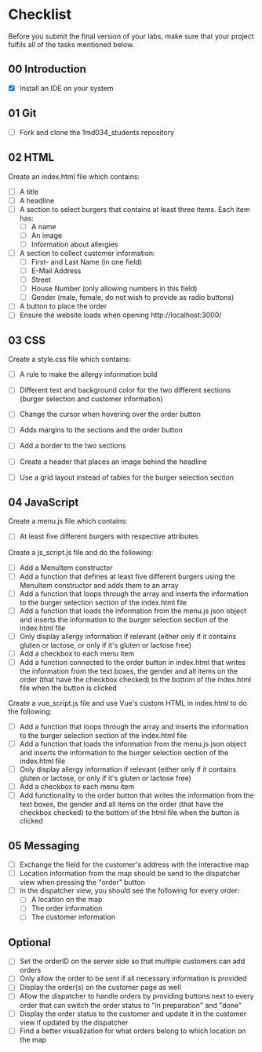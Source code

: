 # Checklist

Before you submit the final version of your labs, make sure that your project fulfils all of the tasks mentioned below.

## 00 Introduction

- [X] Install an IDE on your system

## 01 Git

- [ ] Fork and clone the 1md034_students repository


## 02 HTML

Create an index.html file which contains:
- [ ] A title
- [ ] A headline
- [ ] A section to select burgers that contains at least three items. Each item has:
	- [ ] A name
	- [ ] An image
	- [ ] Information about allergies 
- [ ] A section to collect customer information:
	- [ ] First- and Last Name (in one field)
	- [ ] E-Mail Address
	- [ ] Street
	- [ ] House Number (only allowing numbers in this field)
	- [ ] Gender (male, female, do not wish to provide as radio buttons)
- [ ] A button to place the order
- [ ] Ensure the website loads when opening http://localhost:3000/

## 03 CSS

Create a style.css file which contains:
- [ ] A rule to make the allergy information bold
- [ ] Different text and background color for the two different sections (burger selection and customer information)
- [ ] Change the cursor when hovering over the order button
- [ ] Adds margins to the sections and the order button
- [ ] Add a border to the two sections
- [ ] Create a header that places an image behind the headline
- [ ] Use a grid layout instead of tables for the burger selection section


## 04 JavaScript

Create a menu.js file which contains:
- [ ] At least five different burgers with respective attributes

Create a js_script.js file and do the following:
- [ ] Add a MenuItem constructor
- [ ] Add a function that defines at least five different burgers using the MenuItem constructor and adds them to an array
- [ ] Add a function that loops through the array and inserts the information to the burger selection section of the index.html file
- [ ] Add a function that loads the information from the menu.js json object and inserts the information to the burger selection section of the index.html file
- [ ] Only display allergy information if relevant (either only if it contains gluten or lactose, or only if it's gluten or lactose free)
- [ ] Add a checkbox to each menu item
- [ ] Add a function connected to the order button in index.html that writes the information from the text boxes, the gender and all items on the order (that have the checkbox checked) to the bottom of the index.html file when the button is clicked

Create a vue_script.js file and use Vue's custom HTML in index.html to do the following:
- [ ] Add a function that loops through the array and inserts the information to the burger selection section of the index.html file
- [ ] Add a function that loads the information from the menu.js json object and inserts the information to the burger selection section of the index.html file
- [ ] Only display allergy information if relevant (either only if it contains gluten or lactose, or only if it's gluten or lactose free)
- [ ] Add a checkbox to each menu item
- [ ] Add functionality to the order button that writes the information from the text boxes, the gender and all items on the order (that have the checkbox checked) to the bottom of the html file when the button is clicked

## 05 Messaging

- [ ] Exchange the field for the customer's address with the interactive map
- [ ] Location information from the map should be send to the dispatcher view when pressing the "order" button
- [ ] In the dispatcher view, you should see the following for every order:
    - [ ] A location on the map
    - [ ] The order information
    - [ ] The customer information
    
## Optional
- [ ] Set the orderID on the server side so that multiple customers can add orders
- [ ] Only allow the order to be sent if all necessary information is provided
- [ ] Display the order(s) on the customer page as well
- [ ] Allow the dispatcher to handle orders by providing buttons next to every order that can switch the order status to "in preparation" and "done"
- [ ] Display the order status to the customer and update it in the customer view if updated by the dispatcher
- [ ] Find a better visualization for what orders belong to which location on the map
